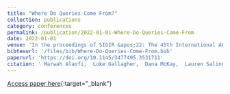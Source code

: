 ```yaml
---
title: "Where Do Queries Come From?"
collection: publications
category: conferences
permalink: /publication/2022-01-01-Where-Do-Queries-Come-From
date: 2022-01-01
venue: 'In the proceedings of SIGIR &apos;22: The 45th International ACM SIGIR Conference on Research and Development in Information Retrieval, Madrid, Spain, July 11 - 15, 2022'
bibtexurl: '/files/bib/Where-Do-Queries-Come-From.bib'
paperurl: 'https://doi.org/10.1145/3477495.3531711'
citation: ' Marwah Alaofi,  Luke Gallagher,  Dana McKay,  Lauren Saling,  Mark Sanderson,  Falk Scholer,  Damiano Spina,  Ryen White, &quot;Where Do Queries Come From?.&quot; In the proceedings of SIGIR &amp;apos;22: The 45th International ACM SIGIR Conference on Research and Development in Information Retrieval, Madrid, Spain, July 11 - 15, 2022, 2022.'
---
```

[Access paper here](https://doi.org/10.1145/3477495.3531711){:target="_blank"}
